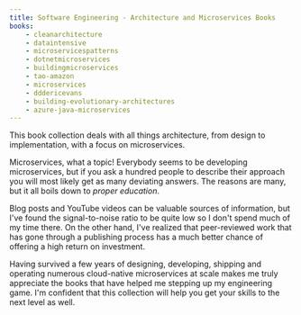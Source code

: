 ```yaml
---
title: Software Engineering - Architecture and Microservices Books
books:
    - cleanarchitecture
    - dataintensive
    - microservicespatterns
    - dotnetmicroservices
    - buildingmicroservices
    - tao-amazon
    - microservices
    - dddericevans
    - building-evolutionary-architectures
    - azure-java-microservices
---
```


This book collection deals with all things architecture, from design to implementation, with a focus on microservices.

Microservices, what a topic! Everybody seems to be developing microservices, but if you ask a hundred people to describe their approach you will most likely get as many deviating answers. The reasons are many, but it all boils down to *proper education*.

Blog posts and YouTube videos can be valuable sources of information, but I've found the signal-to-noise ratio to be quite low so I don't spend much of my time there. On the other hand, I've realized that peer-reviewed work that has gone through a publishing process has a much better chance of offering a high return on investment.

Having survived a few years of designing, developing, shipping and operating numerous cloud-native microservices at scale makes me truly appreciate the books that have helped me stepping up my engineering game. I'm confident that this collection will help you get your skills to the next level as well.
